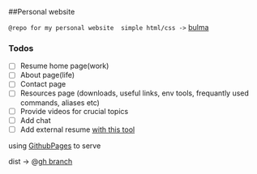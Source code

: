 
##Personal website
 
``
@repo for my personal website 
simple html/css -> `` [bulma](https://bulma.io/)

### Todos

- [ ] Resume home page(work)
- [ ] About page(life)
- [ ] Contact page
- [ ] Resources page (downloads, useful links, env tools, frequantly used commands, aliases etc)
- [ ] Provide videos for crucial topics 
- [ ] Add chat
- [ ] Add external resume [with this tool](https://jsonresume.org/)

using [GithubPages](https://pages.github.com/) to serve
 
dist -> @[gh branch](https://github.com/tunailgaz/tunailgaz-com/tree/gh-pages)


